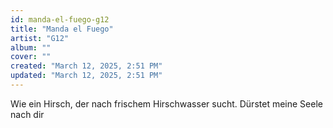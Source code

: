 ```yaml
---
id: manda-el-fuego-g12
title: "Manda el Fuego"
artist: "G12"
album: ""
cover: ""
created: "March 12, 2025, 2:51 PM"
updated: "March 12, 2025, 2:51 PM"
---
```


Wie ein Hirsch, der nach frischem Hirschwasser sucht.
Dürstet meine Seele nach dir